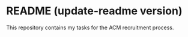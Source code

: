 # README (update-readme version)

This repository contains my tasks for the ACM recruitment process.
